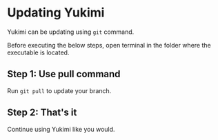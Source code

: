 # Updating Yukimi

Yukimi can be updating using `git` command.

Before executing the below steps, open terminal in the folder where the executable is located.

## Step 1: Use pull command

Run `git pull` to update your branch.

## Step 2: That's it

Continue using Yukimi like you would.
